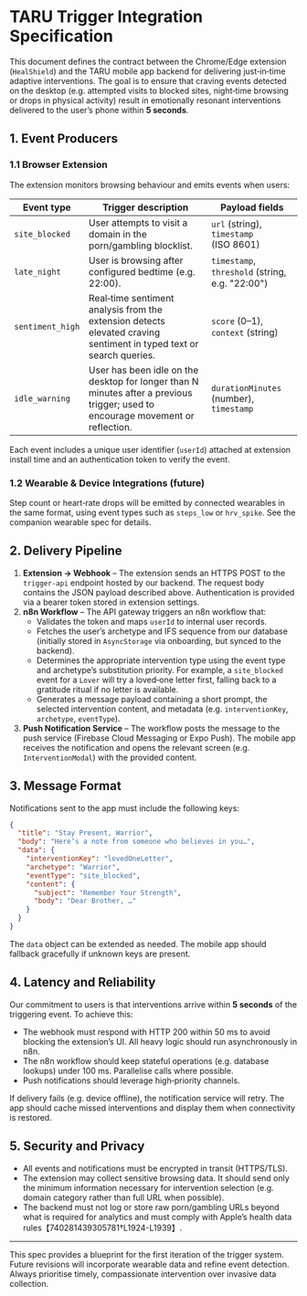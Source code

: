 # TARU Trigger Integration Specification

This document defines the contract between the Chrome/Edge extension (`HealShield`) and the TARU mobile app backend for delivering just‑in‑time adaptive interventions.  The goal is to ensure that craving events detected on the desktop (e.g. attempted visits to blocked sites, night‑time browsing or drops in physical activity) result in emotionally resonant interventions delivered to the user’s phone within **5 seconds**.

## 1. Event Producers

### 1.1 Browser Extension

The extension monitors browsing behaviour and emits events when users:

| Event type        | Trigger description                                          | Payload fields                                    |
|-------------------|---------------------------------------------------------------|----------------------------------------------------|
| `site_blocked`    | User attempts to visit a domain in the porn/gambling blocklist. | `url` (string), `timestamp` (ISO 8601)             |
| `late_night`      | User is browsing after configured bedtime (e.g. 22:00).        | `timestamp`, `threshold` (string, e.g. "22:00")    |
| `sentiment_high`  | Real‑time sentiment analysis from the extension detects elevated craving sentiment in typed text or search queries. | `score` (0–1), `context` (string) |
| `idle_warning`    | User has been idle on the desktop for longer than N minutes after a previous trigger; used to encourage movement or reflection. | `durationMinutes` (number), `timestamp` |

Each event includes a unique user identifier (`userId`) attached at extension install time and an authentication token to verify the event.

### 1.2 Wearable & Device Integrations (future)

Step count or heart‑rate drops will be emitted by connected wearables in the same format, using event types such as `steps_low` or `hrv_spike`.  See the companion wearable spec for details.

## 2. Delivery Pipeline

1. **Extension → Webhook** – The extension sends an HTTPS POST to the `trigger-api` endpoint hosted by our backend.  The request body contains the JSON payload described above.  Authentication is provided via a bearer token stored in extension settings.
2. **n8n Workflow** – The API gateway triggers an n8n workflow that:
   - Validates the token and maps `userId` to internal user records.
   - Fetches the user’s archetype and IFS sequence from our database (initially stored in `AsyncStorage` via onboarding, but synced to the backend).
   - Determines the appropriate intervention type using the event type and archetype’s substitution priority.  For example, a `site_blocked` event for a `Lover` will try a loved‑one letter first, falling back to a gratitude ritual if no letter is available.
   - Generates a message payload containing a short prompt, the selected intervention content, and metadata (e.g. `interventionKey`, `archetype`, `eventType`).
3. **Push Notification Service** – The workflow posts the message to the push service (Firebase Cloud Messaging or Expo Push).  The mobile app receives the notification and opens the relevant screen (e.g. `InterventionModal`) with the provided content.

## 3. Message Format

Notifications sent to the app must include the following keys:

```json
{
  "title": "Stay Present, Warrior",
  "body": "Here’s a note from someone who believes in you…",
  "data": {
    "interventionKey": "lovedOneLetter",
    "archetype": "Warrior",
    "eventType": "site_blocked",
    "content": {
      "subject": "Remember Your Strength",
      "body": "Dear Brother, …"
    }
  }
}
```

The `data` object can be extended as needed.  The mobile app should fallback gracefully if unknown keys are present.

## 4. Latency and Reliability

Our commitment to users is that interventions arrive within **5 seconds** of the triggering event.  To achieve this:

* The webhook must respond with HTTP 200 within 50 ms to avoid blocking the extension’s UI.  All heavy logic should run asynchronously in n8n.
* The n8n workflow should keep stateful operations (e.g. database lookups) under 100 ms.  Parallelise calls where possible.
* Push notifications should leverage high‑priority channels.

If delivery fails (e.g. device offline), the notification service will retry.  The app should cache missed interventions and display them when connectivity is restored.

## 5. Security and Privacy

* All events and notifications must be encrypted in transit (HTTPS/TLS).
* The extension may collect sensitive browsing data.  It should send only the minimum information necessary for intervention selection (e.g. domain category rather than full URL when possible).
* The backend must not log or store raw porn/gambling URLs beyond what is required for analytics and must comply with Apple’s health data rules【740281439305781†L1924-L1939】.

---

This spec provides a blueprint for the first iteration of the trigger system.  Future revisions will incorporate wearable data and refine event detection.  Always prioritise timely, compassionate intervention over invasive data collection.